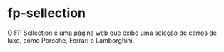 # fp-sellection
O FP Sellection é uma página web que exibe uma seleção de carros de luxo, como Porsche, Ferrari e Lamborghini.
